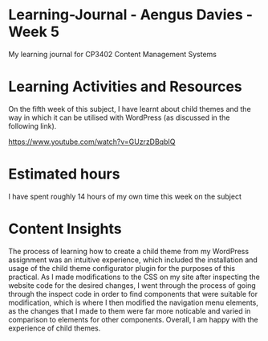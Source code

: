 # Learning-Journal - Aengus Davies - Week 5
My learning journal for CP3402 Content Management Systems

# Learning Activities and Resources
On the fifth week of this subject, I have learnt about child themes and the way in which it can be utilised with WordPress (as discussed in the following link).

https://www.youtube.com/watch?v=GUzrzDBqbIQ

# Estimated hours
I have spent roughly 14 hours of my own time this week on the subject

# Content Insights
The process of learning how to create a child theme from my WordPress assignment was an intuitive experience, which included the installation and usage of the child theme configurator plugin for the purposes of this practical. As I made modifications to the CSS on my site after inspecting the website code for the desired changes, I went through the process of going through the inspect code in order to find components that were suitable for modification, which is where I then modified the navigation menu elements, as the changes that I made to them were far more noticable and varied in comparison to elements for other components. Overall, I am happy with the experience of child themes.
